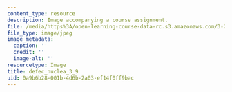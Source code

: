 ```yaml
---
content_type: resource
description: Image accompanying a course assignment.
file: /media/https%3A/open-learning-course-data-rc.s3.amazonaws.com/3-22-mechanical-behavior-of-materials-spring-2008/0a9b6b28001b4d6b2a03ef14f0ff9bac_defec_nuclea_3_9.jpg
file_type: image/jpeg
image_metadata:
  caption: ''
  credit: ''
  image-alt: ''
resourcetype: Image
title: defec_nuclea_3_9
uid: 0a9b6b28-001b-4d6b-2a03-ef14f0ff9bac
---
```

